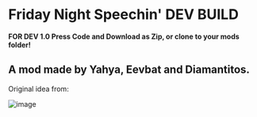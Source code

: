 # Friday Night Speechin' DEV BUILD

**FOR DEV 1.0 Press Code and Download as Zip, or clone to your mods folder!**

A mod made by Yahya, Eevbat and Diamantitos.
--
Original idea from:

![image](https://user-images.githubusercontent.com/97072056/197304373-00c87ada-a77c-4bef-8358-afc76883f999.png)
